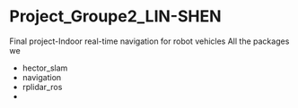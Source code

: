 # Project_Groupe2_LIN-SHEN
Final project-Indoor real-time navigation for robot vehicles
    All the packages we 
- hector_slam
- navigation
- rplidar_ros
- 
